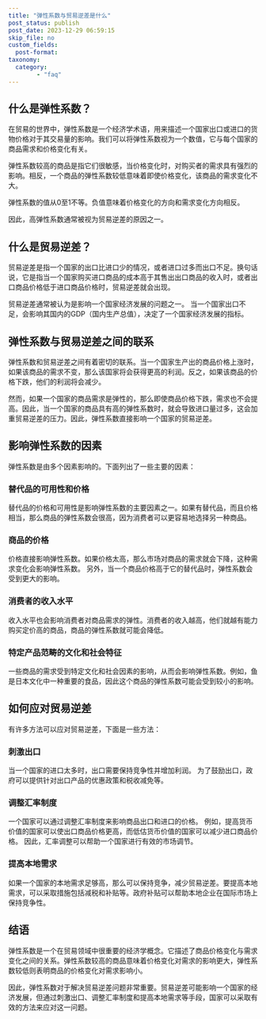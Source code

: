 ```yaml
---
title: "弹性系数与贸易逆差是什么"
post_status: publish
post_date: 2023-12-29 06:59:15
skip_file: no
custom_fields: 
  post-format: 
taxonomy:
  category:
        - "faq"
---
```


## 什么是弹性系数？

在贸易的世界中，弹性系数是一个经济学术语，用来描述一个国家出口或进口的货物价格对于其交易量的影响。我们可以将弹性系数视为一个数值，它与每个国家的商品需求和价格变化有关。

弹性系数较高的商品是指它们很敏感，当价格变化时，对购买者的需求具有强烈的影响。相反，一个商品的弹性系数较低意味着即使价格变化，该商品的需求变化不大。

弹性系数的值从0至1不等。负值意味着价格变化的方向和需求变化方向相反。

因此，高弹性系数通常被视为贸易逆差的原因之一。

## 什么是贸易逆差？

贸易逆差是指一个国家的出口比进口少的情况，或者进口过多而出口不足。换句话说，它是指当一个国家购买进口商品的成本高于其售出出口商品的收入时，或者出口商品价格低于进口商品价格时，贸易逆差就会出现。

贸易逆差通常被认为是影响一个国家经济发展的问题之一。 当一个国家出口不足，会影响其国内的GDP（国内生产总值），决定了一个国家经济发展的指标。

## 弹性系数与贸易逆差之间的联系

弹性系数和贸易逆差之间有着密切的联系。当一个国家生产出的商品价格上涨时，如果该商品的需求不变，那么该国家将会获得更高的利润。反之，如果该商品的价格下跌，他们的利润将会减少。

然而，如果一个国家的商品需求是弹性的，那么即使商品价格下跌，需求也不会提高。因此，当一个国家的商品具有高的弹性系数时，就会导致进口量过多，这会加重贸易逆差的压力。因此，弹性系数直接影响一个国家的贸易逆差。

## 影响弹性系数的因素

弹性系数是由多个因素影响的。下面列出了一些主要的因素：

### 替代品的可用性和价格

替代品的价格和可用性是影响弹性系数的主要因素之一。如果有替代品，而且价格相当，那么商品的弹性系数会很高，因为消费者可以更容易地选择另一种商品。

### 商品的价格

价格直接影响弹性系数。如果价格太高，那么市场对商品的需求就会下降，这种需求变化会影响弹性系数。 另外，当一个商品价格高于它的替代品时，弹性系数会受到更大的影响。

### 消费者的收入水平

收入水平也会影响消费者对商品需求的弹性。消费者的收入越高，他们就越有能力购买定价高的商品，商品的弹性系数就可能会降低。

### 特定产品范畴的文化和社会特征

一些商品的需求受到特定文化和社会因素的影响，从而会影响弹性系数。例如，鱼是日本文化中一种重要的食品，因此这个商品的弹性系数可能会受到较小的影响。

## 如何应对贸易逆差

有许多方法可以应对贸易逆差，下面是一些方法：

### 刺激出口

当一个国家的进口太多时，出口需要保持竞争性并增加利润。 为了鼓励出口，政府可以提供针对出口产品的优惠政策和税收减免等。

### 调整汇率制度

一个国家可以通过调整汇率制度来影响商品出口和进口的价格。 例如，提高货币价值的国家可以使出口商品价格更高，而低估货币价值的国家可以减少进口商品价格。 因此，汇率调整可以帮助一个国家进行有效的市场调节。

### 提高本地需求

如果一个国家的本地需求足够高，那么可以保持竞争，减少贸易逆差。要提高本地需求，可以采取措施包括减税和补贴等。政府补贴可以帮助本地企业在国际市场上保持竞争性。

## 结语

弹性系数是一个在贸易领域中很重要的经济学概念。它描述了商品价格变化与需求变化之间的关系。弹性系数较高的商品意味着价格变化对需求的影响更大，弹性系数较低则表明商品的价格变化对需求影响小。

因此，弹性系数对于解决贸易逆差问题非常重要。贸易逆差可能影响一个国家的经济发展，但通过刺激出口、调整汇率制度和提高本地需求等手段，国家可以采取有效的方法来应对这一问题。
